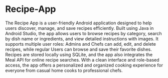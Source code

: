 # Recipe-App

The Recipe App is a user-friendly Android application designed to help users discover, manage, and save recipes efficiently. Built using Java in Android Studio, the app allows users to browse recipes by category, search by dish name or ingredients, and view detailed instructions with images. It supports multiple user roles: Admins and Chefs can add, edit, and delete recipes, while regular Users can browse and save their favorite dishes. Recipes are stored locally using SQLite, and the app also integrates the Meal API for online recipe searches. With a clean interface and role-based access, the app offers a personalized and organized cooking experience for everyone from casual home cooks to professional chefs.
